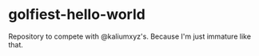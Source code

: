 # golfiest-hello-world
Repository to compete with @kaliumxyz's. Because I'm just immature like that.
